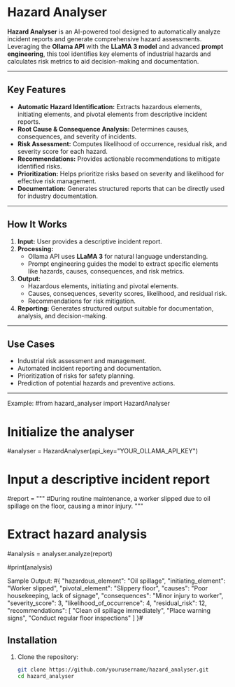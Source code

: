 # Hazard Analyser

**Hazard Analyser** is an AI-powered tool designed to automatically analyze incident reports and generate comprehensive hazard assessments. Leveraging the **Ollama API** with the **LLaMA 3 model** and advanced **prompt engineering**, this tool identifies key elements of industrial hazards and calculates risk metrics to aid decision-making and documentation.

---

## Key Features

- **Automatic Hazard Identification:** Extracts hazardous elements, initiating elements, and pivotal elements from descriptive incident reports.
- **Root Cause & Consequence Analysis:** Determines causes, consequences, and severity of incidents.
- **Risk Assessment:** Computes likelihood of occurrence, residual risk, and severity score for each hazard.
- **Recommendations:** Provides actionable recommendations to mitigate identified risks.
- **Prioritization:** Helps prioritize risks based on severity and likelihood for effective risk management.
- **Documentation:** Generates structured reports that can be directly used for industry documentation.

---

## How It Works

1. **Input:** User provides a descriptive incident report.
2. **Processing:** 
   - Ollama API uses **LLaMA 3** for natural language understanding.
   - Prompt engineering guides the model to extract specific elements like hazards, causes, consequences, and risk metrics.
3. **Output:** 
   - Hazardous elements, initiating and pivotal elements.
   - Causes, consequences, severity scores, likelihood, and residual risk.
   - Recommendations for risk mitigation.
4. **Reporting:** Generates structured output suitable for documentation, analysis, and decision-making.

---

## Use Cases

- Industrial risk assessment and management.
- Automated incident reporting and documentation.
- Prioritization of risks for safety planning.
- Prediction of potential hazards and preventive actions.

---

Example:
#from hazard_analyser import HazardAnalyser

# Initialize the analyser
#analyser = HazardAnalyser(api_key="YOUR_OLLAMA_API_KEY")

# Input a descriptive incident report
#report = """
#During routine maintenance, a worker slipped due to oil spillage on the floor, causing a minor injury.
"""

# Extract hazard analysis
#analysis = analyser.analyze(report)

#print(analysis)

Sample Output: 
#{
  "hazardous_element": "Oil spillage",
  "initiating_element": "Worker slipped",
  "pivotal_element": "Slippery floor",
  "causes": "Poor housekeeping, lack of signage",
  "consequences": "Minor injury to worker",
  "severity_score": 3,
  "likelihood_of_occurrence": 4,
  "residual_risk": 12,
  "recommendations": [
    "Clean oil spillage immediately",
    "Place warning signs",
    "Conduct regular floor inspections"
  ]
}#





## Installation

1. Clone the repository:
   ```bash
   git clone https://github.com/yourusername/hazard_analyser.git
   cd hazard_analyser
